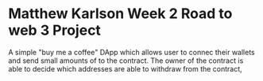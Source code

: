 # Matthew Karlson Week 2 Road to web 3  Project

A simple "buy me a coffee" DApp which allows user to connec their wallets and send small amounts of to the contract.
The owner of the contract is able to decide which addresses are able to withdraw from the contract,
